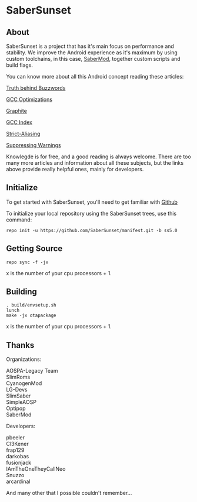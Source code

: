 # SaberSunset #

## About ##

SaberSunset is a project that has it's main focus on performance and stability.
We improve the Android experience as it's maximum by using custom toolchains, in this case, [SaberMod](https://github.com/SaberMod),
together custom scripts and build flags.

You can know more about all this Android concept reading these articles:

[Truth behind Buzzwords](https://docs.google.com/document/d/1C-ehLWl6XcStOmB30QHDA_DOdceXiGIyzXT_0eIg5nQ/edit)

[GCC Optimizations](https://gcc.gnu.org/onlinedocs/gcc/Optimize-Options.html)

[Graphite](https://gcc.gnu.org/wiki/Graphite-4.8)

[GCC Index](https://gcc.gnu.org/onlinedocs/gcc/)

[Strict-Aliasing](http://dbp-consulting.com/tutorials/StrictAliasing.html)

[Suppressing Warnings](http://dbp-consulting.com/tutorials/SuppressingGCCWarnings.html)

Knowlegde is for free, and a good reading is always welcome. There are too many more articles and information
about all these subjects, but the links above provide really helpful ones, mainly for developers.

## Initialize ##

To get started with SaberSunset, you'll need to get familiar with [Github](https://help.github.com/)

To initialize your local repository using the SaberSunset trees, use this command:

    repo init -u https://github.com/SaberSunset/manifest.git -b ss5.0

## Getting Source ##

    repo sync -f -jx
	
x is the number of your cpu processors + 1.

## Building ##

    . build/envsetup.sh
    lunch
    make -jx otapackage

x is the number of your cpu processors + 1.  

## Thanks ##

Organizations:

AOSPA-Legacy Team \
SlimRoms \
CyanogenMod \
LG-Devs \
SlimSaber \
SimpleAOSP \
Optipop \
SaberMod

Developers:

pbeeler \
Cl3Kener \
frap129 \
darkobas \
fusionjack \
IAmTheOneTheyCallNeo \
Snuzzo \
arcardinal

And many other that I possible couldn't remember...
